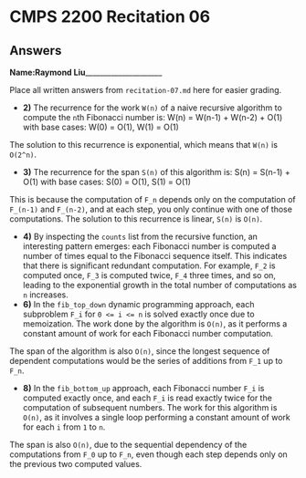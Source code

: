 # CMPS 2200 Recitation 06
## Answers

**Name:**__Raymond Liu_______________________


Place all written answers from `recitation-07.md` here for easier grading.



- **2)**
The recurrence for the work `W(n)` of a naive recursive algorithm to compute the `n`th Fibonacci number is:
W(n) = W(n-1) + W(n-2) + O(1)
with base cases:
W(0) = O(1), W(1) = O(1)

The solution to this recurrence is exponential, which means that `W(n)` is `O(2^n)`.
- **3)**
The recurrence for the span `S(n)` of this algorithm is:
S(n) = S(n-1) + O(1)
with base cases:
S(0) = O(1), S(1) = O(1)

This is because the computation of `F_n` depends only on the computation of `F_(n-1)` and `F_(n-2)`, and at each step, you only continue with one of those computations. The solution to this recurrence is linear, `S(n)` is `O(n)`.
- **4)**
By inspecting the `counts` list from the recursive function, an interesting pattern emerges: each Fibonacci number is computed a number of times equal to the Fibonacci sequence itself. This indicates that there is significant redundant computation. For example, `F_2` is computed once, `F_3` is computed twice, `F_4` three times, and so on, leading to the exponential growth in the total number of computations as `n` increases.
- **6)**
In the `fib_top_down` dynamic programming approach, each subproblem `F_i` for `0 <= i <= n` is solved exactly once due to memoization. The work done by the algorithm is `O(n)`, as it performs a constant amount of work for each Fibonacci number computation.

The span of the algorithm is also `O(n)`, since the longest sequence of dependent computations would be the series of additions from `F_1` up to `F_n`.
- **8)**
In the `fib_bottom_up` approach, each Fibonacci number `F_i` is computed exactly once, and each `F_i` is read exactly twice for the computation of subsequent numbers. The work for this algorithm is `O(n)`, as it involves a single loop performing a constant amount of work for each `i` from `1` to `n`.

The span is also `O(n)`, due to the sequential dependency of the computations from `F_0` up to `F_n`, even though each step depends only on the previous two computed values.